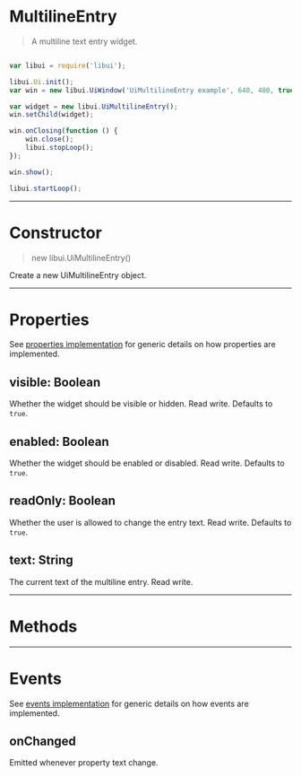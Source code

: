 
# MultilineEntry

> A multiline text entry widget.

```js

var libui = require('libui');

libui.Ui.init();
var win = new libui.UiWindow('UiMultilineEntry example', 640, 480, true);

var widget = new libui.UiMultilineEntry();
win.setChild(widget);

win.onClosing(function () {
	win.close();
	libui.stopLoop();
});

win.show();

libui.startLoop();

```

---

# Constructor

> new libui.UiMultilineEntry()

Create a new UiMultilineEntry object.

---

# Properties

See [properties implementation](properties.md) for generic details on how properties are implemented.


## visible: Boolean

Whether the widget should be visible or hidden. 
Read write.
Defaults to `true`.



## enabled: Boolean

Whether the widget should be enabled or disabled. 
Read write.
Defaults to `true`.



## readOnly: Boolean

Whether the user is allowed to change the entry text. 
Read write.
Defaults to `true`.



## text: String

The current text of the multiline entry.
Read write.




---

# Methods



---

# Events

See [events implementation](events.md) for generic details on how events are implemented.


## onChanged

Emitted whenever property text change.



